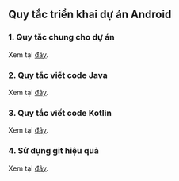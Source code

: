 
## Quy tắc triển khai dự án Android

### 1. Quy tắc chung cho dự án
   Xem tại [đây](general/README.md).
      
### 2. Quy tắc viết code Java
   Xem tại [đây](code/java/README.md).

### 3. Quy tắc viết code Kotlin
   Xem tại [đây](code/kotlin/README.md).      

### 4. Sử dụng git hiệu quả
   Xem tại [đây](git/README.md).


